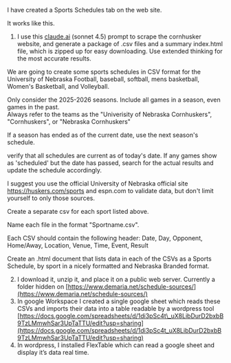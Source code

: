 I have created a Sports Schedules tab on the web site.

It works like this.

1. I use this [claude.ai](http://claude.ai) (sonnet 4.5) prompt to scrape the cornhusker website, and generate a package of .csv files and a summary index.html file, which is zipped up for easy downloading.  Use extended thinking for the most accurate results.

We are going to create some sports schedules in CSV format for the University of Nebraska Football, baseball, softball, mens basketball, Women's Basketball, and Volleyball.

Only consider the 2025-2026 seasons. Include all games in a season, even games in the past.  
Always refer to the teams as the "Univerisity of Nebraska Cornhuskers", "Cornhuskers", or "Nebraska Cornhuskers"

If a season has ended as of the current date, use the next season's schedule.

verify that all schedules are current as of today's date. If any games show as 'scheduled' but the date has passed, search for the actual results and update the schedule accordingly.


I suggest you use the official University of Nebraska official site https://huskers.com/sports and  espn.com to validate data, but don't limit yourself to only those sources.

Create a separate csv for each sport listed above.

Name each file in the format "Sportname.csv".

Each CSV should contain the following header: Date, Day, Opponent, Home/Away, Location, Venue, Time, Event, Result

Create an .html document that lists data in each of the CSVs as a Sports Schedule, by sport in a nicely formatted and Nebraska Branded format.


2. I download it, unzip it, and place it on a public web server. Currently a folder hidden on [https://www.demaria.net/schedule-sources/](https://www.demaria.net/schedule-sources/)   
3. In google Workspace I created a single google sheet which reads these CSVs and imports their data into a table readable by a wordpress tool [https://docs.google.com/spreadsheets/d/1di3pSc4t\_uX8LibDurD2bxbB9TzLMmwhSar3UpTaTTU/edit?usp=sharing](https://docs.google.com/spreadsheets/d/1di3pSc4t_uX8LibDurD2bxbB9TzLMmwhSar3UpTaTTU/edit?usp=sharing)  
4. In wordpress, I installed FlexTable which can read a google sheet and display it’s data real time.

